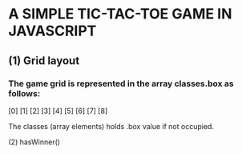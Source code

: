 # A SIMPLE TIC-TAC-TOE GAME IN JAVASCRIPT

## (1) Grid layout

### The game grid is represented in the array classes.box as follows:

[0] [1] [2]
[3] [4] [5] 
[6] [7] [8]

The classes (array elements) holds .box value if not occupied.

(2) hasWinner()
